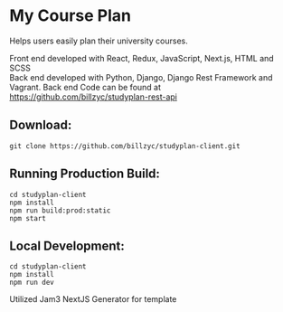 # My Course Plan

Helps users easily plan their university courses.

Front end developed with React, Redux, JavaScript, Next.js, HTML and SCSS  
Back end developed with Python, Django, Django Rest Framework and Vagrant. Back end Code can be found at https://github.com/billzyc/studyplan-rest-api

## Download:

`git clone https://github.com/billzyc/studyplan-client.git`

## Running Production Build:

`cd studyplan-client`  
`npm install`  
`npm run build:prod:static`  
`npm start`  
  
  
## Local Development:

`cd studyplan-client`  
`npm install`  
`npm run dev`

Utilized Jam3 NextJS Generator for template
